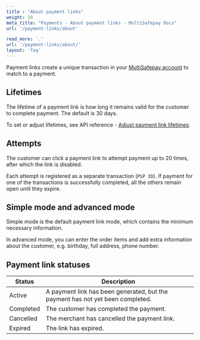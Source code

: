 ```yaml
---
title : "About payment links"
weight: 10
meta_title: "Payments - About payment links - MultiSafepay Docs"
url: '/payment-links/about'

read_more: '.'
url: '/payment-links/about/'
layout: 'faq'
---
```


Payment links create a unique transaction in your [MultiSafepay account](https://merchant.multisafepay.com/) to match to a payment.

## Lifetimes

The lifetime of a payment link is how long it remains valid for the customer to complete payment. The default is 30 days. 

To set or adjust lifetimes, see API reference - [Adjust payment link lifetimes](/api/#adjust-payment-link-lifetimes).

## Attempts 
The customer can click a payment link to attempt payment up to 20 times, after which the link is disabled.

Each attempt is registered as a separate transaction (`PSP ID`). If payment for one of the transactions is successfully completed, all the others remain open until they expire.

## Simple mode and advanced mode

Simple mode is the default payment link mode, which contains the minimum necessary information. 

In advanced mode, you can enter the order items and add extra information about the customer, e.g. birthday, full address, phone number. 

## Payment link statuses

|  Status      | Description |
|-----|----|
| Active      | A payment link has been generated, but the payment has not yet been completed.  | 
| Completed   | The customer has completed the payment. | 
| Cancelled   | The merchant has cancelled the payment link.| 
| Expired     | The link has expired.  | 

